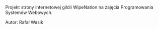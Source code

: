 Projekt strony internetowej gildii WipeNation na zajęcia Programowania Systemów Webowych.

Autor: Rafał Wasik
